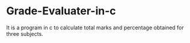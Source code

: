 # Grade-Evaluater-in-c
It is a program in c to calculate total marks and percentage obtained for three subjects.
